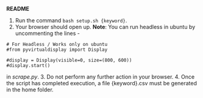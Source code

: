 **README**

1. Run the command `bash setup.sh {keyword}`.
2. Your browser should open up. **Note**: You can run headless in ubuntu by uncommenting the lines - 
```
# For Headless / Works only on ubuntu
#from pyvirtualdisplay import Display

#display = Display(visible=0, size=(800, 600))
#display.start()
```
in *scrape.py*.
3. Do not perform any further action in your browser.
4. Once the script has completed execution, a file {keyword}.csv must be generated in the home folder.
